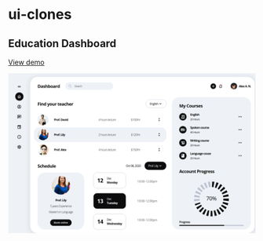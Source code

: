 # ui-clones

## Education Dashboard

[View demo](./education-dashboard)

![Image of Yaktocat](./education-dashboard/demo.png)
